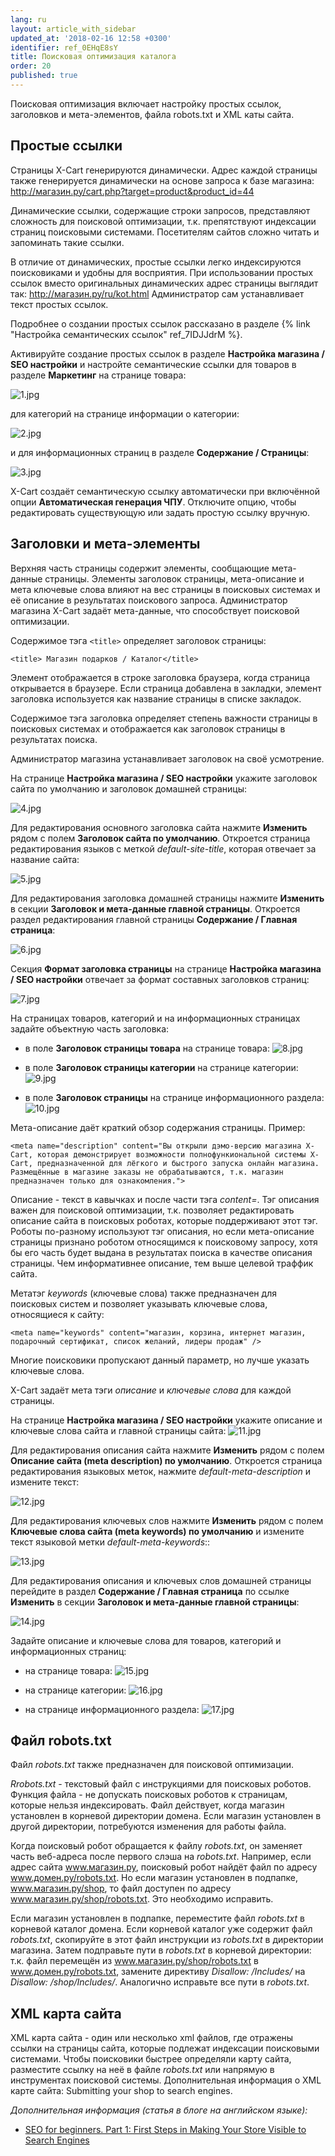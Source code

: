 ```yaml
---
lang: ru
layout: article_with_sidebar
updated_at: '2018-02-16 12:58 +0300'
identifier: ref_0EHqE8sY
title: Поисковая оптимизация каталога
order: 20
published: true
---
```

Поисковая оптимизация включает настройку простых ссылок, заголовков и мета-элементов, файла robots.txt и XML каты сайта.

## Простые ссылки

Страницы X-Cart генерируются динамически. Адрес каждой страницы также генерируется динамически на основе запроса к базе магазина: http://магазин.ру/cart.php?target=product&product_id=44

Динамические ссылки, содержащие строки запросов, представляют сложность для поисковой оптимизации, т.к. препятствуют индексации страниц поисковыми системами. Посетителям сайтов сложно читать и запоминать такие ссылки.

В отличие от динамических, простые ссылки легко индексируются поисковиками и удобны для восприятия. При использовании простых ссылок вместо оригинальных динамических адрес страницы выглядит так: http://магазин.ру/ru/kot.html Администратор сам устанавливает текст простых ссылок.

Подробнее о создании простых ссылок рассказано в разделе {% link "Настройка семантических ссылок" ref_7IDJJdrM  %}.

Активируйте создание простых ссылок в разделе **Настройка магазина / SEO настройки** и настройте семантические ссылки для товаров в разделе **Маркетинг** на странице товара:

   ![1.jpg]({{site.baseurl}}/attachments/ref_0EHqE8sY/1.jpg)

для категорий на странице информации о категории:

   ![2.jpg]({{site.baseurl}}/attachments/ref_0EHqE8sY/2.jpg)

и для информационных страниц в разделе **Содержание / Страницы**:

   ![3.jpg]({{site.baseurl}}/attachments/ref_0EHqE8sY/3.jpg)

X-Cart создаёт семантическую ссылку автоматически при включённой опции **Автоматическая генерация ЧПУ**. Отключите опцию, чтобы редактировать существующую или задать простую ссылку вручную.

## Заголовки и мета-элементы
Верхняя часть страницы содержит элементы, сообщающие мета-данные страницы. Элементы заголовок страницы, мета-описание и мета ключевые слова влияют на вес страницы в поисковых системах и её описание в результатах поискового запроса. Администратор магазина X-Cart задаёт мета-данные, что способствует поисковой оптимизации.

Содержимое тэга `<title>` определяет заголовок страницы:

`<title> Магазин подарков / Каталог</title>`

Элемент отображается в строке заголовка браузера, когда страница открывается в браузере. Если страница добавлена в закладки, элемент заголовка используется как название страницы в списке закладок.

Содержимое тэга заголовка определяет степень важности страницы в поисковых системах и отображается как заголовок страницы в результатах поиска.

Администратор магазина устанавливает заголовок на своё усмотрение.

На странице **Настройка магазина / SEO настройки** укажите заголовок сайта по умолчанию и заголовок домашней страницы:

   ![4.jpg]({{site.baseurl}}/attachments/ref_0EHqE8sY/4.jpg)

Для редактирования основного заголовка сайта нажмите **Изменить** рядом с полем **Заголовок сайта по умолчанию**. Откроется страница редактирования языков с меткой _default-site-title_, которая отвечает за название сайта:

   ![5.jpg]({{site.baseurl}}/attachments/ref_0EHqE8sY/5.jpg)

Для редактирования заголовка домашней страницы нажмите **Изменить** в секции **Заголовок и мета-данные главной страницы**. Откроется раздел редактирования главной страницы **Содержание / Главная страница**:

   ![6.jpg]({{site.baseurl}}/attachments/ref_0EHqE8sY/6.jpg)

Секция **Формат заголовка страницы** на странице **Настройка магазина / SEO настройки** отвечает за формат составных заголовков страниц:

   ![7.jpg]({{site.baseurl}}/attachments/ref_0EHqE8sY/7.jpg)

На страницах товаров, категорий и на информационных страницах задайте объектную часть заголовка:

   *  в поле **Заголовок страницы товара** на странице товара:
   ![8.jpg]({{site.baseurl}}/attachments/ref_0EHqE8sY/8.jpg)

   *  в  поле **Заголовок страницы категории** на странице категории:
   ![9.jpg]({{site.baseurl}}/attachments/ref_0EHqE8sY/9.jpg)

   * в поле **Заголовок страницы** на странице информационного раздела:
   ![10.jpg]({{site.baseurl}}/attachments/ref_0EHqE8sY/10.jpg)

Мета-описание даёт краткий обзор содержания страницы. Пример:

`<meta name="description" content="Вы открыли дэмо-версию магазина X-Cart, которая демонстрирует возможности полнофункиональной системы X-Cart, предназначенной для лёгкого и быстрого запуска онлайн магазина. Размещённые в магазине заказы не обрабатываются, т.к. магазин предназначен только для ознакомления.">`

Описание - текст в кавычках и после части тэга _content=_. Тэг описания важен для поисковой оптимизации, т.к. позволяет редактировать описание сайта в поисковых роботах, которые поддерживают этот тэг. Роботы по-разному используют тэг описания, но если мета-описание страницы признано роботом относящимся к поисковому запросу, хотя бы его часть будет выдана в результатах поиска в качестве описания страницы. Чем информативнее описание, тем выше целевой траффик сайта.

Метатэг _keywords_ (ключевые слова) также предназначен для поисковых систем и позволяет указывать ключевые слова, относящиеся к сайту:

`<meta name="keywords" content="магазин, корзина, интернет магазин, подарочный сертификат, список желаний, лидеры продаж" />`

Многие поисковики пропускают данный параметр, но лучше указать ключевые слова.

X-Cart задаёт мета тэги _описание_ и _ключевые слова_ для каждой страницы.

На странице **Настройка магазина / SEO настройки** укажите описание и ключевые слова сайта и главной страницы сайта:
   ![11.jpg]({{site.baseurl}}/attachments/ref_0EHqE8sY/11.jpg)

Для редактирования описания сайта нажмите **Изменить** рядом с полем **Описание сайта (meta description) по умолчанию**. Откроется страница редактирования языковых меток, нажмите _default-meta-description_ и измените текст:
   
   ![12.jpg]({{site.baseurl}}/attachments/ref_0EHqE8sY/12.jpg)

Для редактирования ключевых слов нажмите **Изменить** рядом с полем **Ключевые слова сайта (meta keywords) по умолчанию** и измените текст языковой метки _default-meta-keywords_::
   
   ![13.jpg]({{site.baseurl}}/attachments/ref_0EHqE8sY/13.jpg)

Для редактирования описания и ключевых слов домашней страницы перейдите в раздел **Содержание / Главная страница** по ссылке **Изменить** в секции **Заголовок и мета-данные главной страницы**:

   ![14.jpg]({{site.baseurl}}/attachments/ref_0EHqE8sY/14.jpg)

 Задайте описание и ключевые слова для товаров, категорий и информационных страниц:

   *  на странице товара:
   ![15.jpg]({{site.baseurl}}/attachments/ref_0EHqE8sY/15.jpg)

   *  на странице категории:
   ![16.jpg]({{site.baseurl}}/attachments/ref_0EHqE8sY/16.jpg)

   * на странице информационного раздела:
   ![17.jpg]({{site.baseurl}}/attachments/ref_0EHqE8sY/17.jpg)

## Файл robots.txt 

Файл _robots.txt_ также предназначен для поисковой оптимизации.

_Rrobots.txt_ - текстовый файл с инструкциями для поисковых роботов. Функция файла - не допускать поисковых роботов к страницам, которые нельзя индексировать. Файл действует, когда магазин установлен в корневой директории домена. Если магазин установлен в другой директории, потребуются изменения для работы файла. 

Когда поисковый робот обращается к файлу _robots.txt_, он заменяет часть веб-адреса после первого слэша на _robots.txt_. Например, если адрес сайта www.магазин.ру, поисковый робот найдёт файл по адресу www.домен.ру/robots.txt. Но если магазин установлен в подпапке, www.магазин.ру/shop, то файл доступен по адресу www.магазин.ру/shop/robots.txt. Это необходимо исправить. 

Если магазин установлен в подпапке, переместите файл _robots.txt_ в корневой каталог домена. Если корневой каталог уже содержит файл _robots.txt_, скопируйте в этот файл инструкции из _robots.txt_ в директории магазина. Затем подправьте пути в _robots.txt_ в корневой директории: т.к. файл перемещён из  www.магазин.ру/shop/robots.txt  в www.домен.ру/robots.txt, замените директиву _Disallow: /Includes/_ на _Disallow: /shop/Includes/_. Аналогично исправьте все пути в _robots.txt_.

## XML карта сайта

XML карта сайта - один или несколько xml файлов, где отражены ссылки на страницы сайта, которые подлежат индексации поисковыми системами. Чтобы поисковики быстрее определяли карту сайта, разместите ссылку на неё в файле _robots.txt_ или напрямую в инструментах поисковой системы. Дополнительная информация о XML карте сайта: Submitting your shop to search engines.

_Дополнительная информация (статья в блоге на английском языке):_

*   [SEO for beginners. Part 1: First Steps in Making Your Store Visible to Search Engines](http://blog.x-cart.com/seo-for-beginners-first-steps-in-making-your-store-visible-to-search-engines.html)
